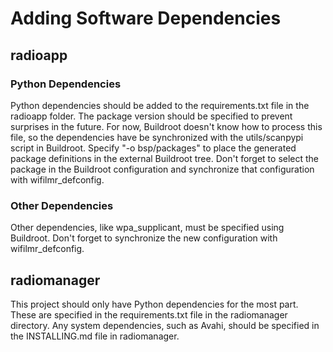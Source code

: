 Adding Software Dependencies
============================

radioapp
--------

### Python Dependencies

Python dependencies should be added to the requirements.txt file in the radioapp folder. The package version should be specified to prevent surprises in the future. For now, Buildroot doesn't know how to process this file, so the dependencies have be synchronized with the utils/scanpypi script in Buildroot. Specify "-o bsp/packages" to place the generated package definitions in the external Buildroot tree. Don't forget to select the package in the Buildroot configuration and synchronize that configuration with wifilmr_defconfig.

### Other Dependencies

Other dependencies, like wpa_supplicant, must be specified using Buildroot. Don't forget to synchronize the new configuration with wifilmr_defconfig.

radiomanager
------------

This project should only have Python dependencies for the most part. These are specified in the requirements.txt file in the radiomanager directory. Any system dependencies, such as Avahi, should be specified in the INSTALLING.md file in radiomanager.
